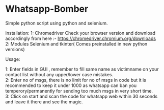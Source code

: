 # Whatsapp-Bomber
 
Simple python script using python and selenium.

Installation:
1: Chromedriver Check your browser version and download accordingly from here :- https://chromedriver.chromium.org/downloads  
2: Modules Selenium and tkinter( Comes preinstalled in new python versions)  

Usage:   

1: Enter fields in GUI , remember to fill same name as victimname on your contact list without any upper/lower case mistakes. <br>
2: Enter no of msgs, there is no limit for no of msgs in code but it is recommended to keep it under 1000 as whatsapp can ban you temperory/permanently for sending too much msgs in very short time.<br>
3: Click on start and scan the code for whatsapp web within 30 seconds and leave it there and see the magic.

